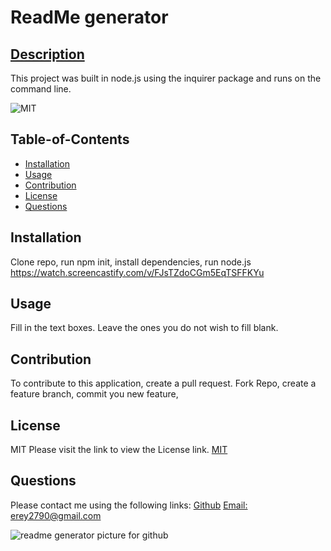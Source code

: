 # ReadMe generator
  ## [Description](#Table-of-Contents)
  This project was built in node.js using the inquirer package and runs on the command line.

  ![MIT](https://img.shields.io/badge/License-MIT-blue)
  ## Table-of-Contents
  * [Installation](#Installation)
  * [Usage](#Usage)
  * [Contribution](#Contribution)
  * [License](#License)
  * [Questions](#Questions)
  
  ## Installation 
  Clone repo, run npm init, install dependencies, run node.js
  https://watch.screencastify.com/v/FJsTZdoCGm5EqTSFFKYu

  ## Usage
  Fill in the text boxes. Leave the ones you do not wish to fill blank.

  ## Contribution
  To contribute to this application, create a pull request. Fork Repo, create a feature branch, commit you new feature, 

  ## License
  MIT
  Please visit the link to view the License link.
  [MIT](https://choosealicense.com/licenses/MIT)

  ## Questions
  Please contact me using the following links:
  [Github](https://github.com/erey2790)
  [Email: erey2790@gmail.com](mailto:erey2790@gmail.com)
  
  
![readme generator picture for github](https://user-images.githubusercontent.com/90116580/151029795-df4910be-b079-4ff5-8ab2-5dd7e5245946.PNG)
